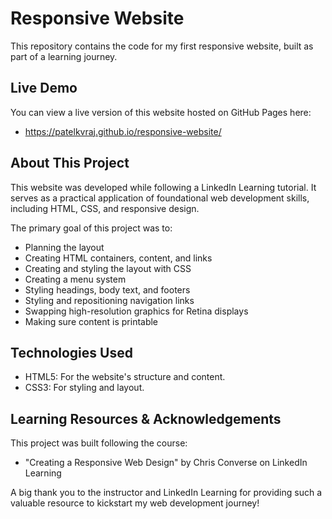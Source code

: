 # Responsive Website

This repository contains the code for my first responsive website, built as part of a learning journey.

## Live Demo

You can view a live version of this website hosted on GitHub Pages here:

- https://patelkvraj.github.io/responsive-website/

## About This Project

This website was developed while following a LinkedIn Learning tutorial. It serves as a practical application of foundational web development skills, including HTML, CSS, and responsive design.

The primary goal of this project was to:

- Planning the layout
- Creating HTML containers, content, and links
- Creating and styling the layout with CSS
- Creating a menu system
- Styling headings, body text, and footers
- Styling and repositioning navigation links
- Swapping high-resolution graphics for Retina displays
- Making sure content is printable

## Technologies Used

- HTML5: For the website's structure and content.
- CSS3: For styling and layout.

## Learning Resources & Acknowledgements

This project was built following the course:

- "Creating a Responsive Web Design" by Chris Converse on LinkedIn Learning

A big thank you to the instructor and LinkedIn Learning for providing such a valuable resource to kickstart my web development journey!
